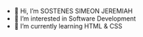 - 👋 Hi, I’m SOSTENES SIMEON JEREMIAH
- 👀 I’m interested in Software Development
- 🌱 I’m currently learning HTML & CSS

<!---
Forexcodetz/Forexcodetz is a ✨ special ✨ repository because its `README.md` (this file) appears on your GitHub profile.
You can click the Preview link to take a look at your changes.
--->
